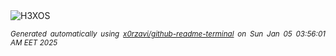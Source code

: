 <div align="justify">
<picture>
    <source media="(prefers-color-scheme: dark)" srcset="https://i.ibb.co/x6KBwm5/output-gif.gif">
    <source media="(prefers-color-scheme: light)" srcset="https://i.ibb.co/x6KBwm5/output-gif.gif">
    <img alt="H3XOS" src="https://i.ibb.co/x6KBwm5/output-gif.gif">
</picture>

<sub><i>Generated automatically using [x0rzavi/github-readme-terminal](https://github.com/x0rzavi/github-readme-terminal) on Sun Jan 05 03:56:01 AM EET 2025</i></sub>
</div>